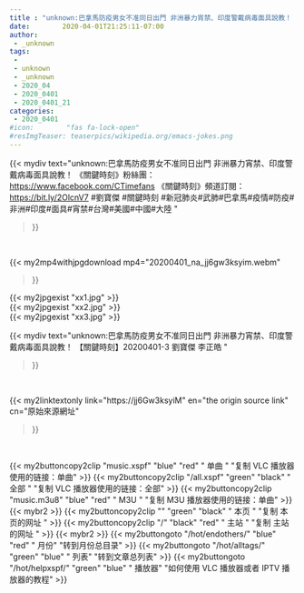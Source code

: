 ```yaml
---
title : "unknown:巴拿馬防疫男女不准同日出門 非洲暴力宵禁、印度警戴病毒面具說教！ 【關鍵時刻】20200401-3 劉寶傑 李正皓 "
date:        2020-04-01T21:25:11-07:00
author:
 - _unknown
tags:
 - 
 - unknown
 - _unknown
 - 2020_04
 - 2020_0401
 - 2020_0401_21
categories:
 - 2020_0401
#icon:        "fas fa-lock-open"
#resImgTeaser: teaserpics/wikipedia.org/emacs-jokes.png
---
```







{{< mydiv text="unknown:巴拿馬防疫男女不准同日出門 非洲暴力宵禁、印度警戴病毒面具說教！  《關鍵時刻》粉絲團：https://www.facebook.com/CTimefans 《關鍵時刻》頻道訂閱：https://bit.ly/2OlcnV7  #劉寶傑 #關鍵時刻 #新冠肺炎#武肺#巴拿馬#疫情#防疫#非洲#印度#面具#宵禁#台灣#美國#中國#大陸 "
>}}
<br>


{{< my2mp4withjpgdownload mp4="20200401_na_jj6gw3ksyim.webm"
>}}

{{< my2jpgexist "xx1.jpg" >}}<br>
{{< my2jpgexist "xx2.jpg" >}}<br>
{{< my2jpgexist "xx3.jpg" >}}<br>



{{< mydiv text="unknown:巴拿馬防疫男女不准同日出門 非洲暴力宵禁、印度警戴病毒面具說教！ 【關鍵時刻】20200401-3 劉寶傑 李正皓 "
>}}
<br>

{{< my2linktextonly link="https://jj6Gw3ksyiM"
en="the origin source link" cn="原始來源網址"
>}}


<br>


{{< my2buttoncopy2clip "music.xspf"        "blue"   "red"    " 单曲 "  "复制 VLC 播放器使用的链接：单曲" >}} {{< my2buttoncopy2clip "/all.xspf"         "green"  "black"  " 全部 "  "复制 VLC 播放器使用的链接：全部" >}} {{< my2buttoncopy2clip "music.m3u8"        "blue"   "red"    " M3U  "    "复制 M3U 播放器使用的链接：单曲" >}} {{< mybr2 >}} {{< my2buttoncopy2clip ""                  "green"  "black"  " 本页 "    "复制 本页的网址 " >}} {{< my2buttoncopy2clip "/"                 "black"  "red"    " 主站 "    "复制 主站的网址 " >}} {{< mybr2 >}} {{< my2buttongoto      "/hot/endothers/"   "blue"   "red"    " 月份"   "转到月份总目录" >}} {{< my2buttongoto      "/hot/alltags/"     "green"  "blue"   " 列表"   "转到文章总列表" >}} {{< my2buttongoto      "/hot/helpxspf/"    "green"  "blue"   " 播放器" "如何使用 VLC 播放器或者 IPTV 播放器的教程" >}} 
